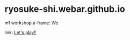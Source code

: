 # ryosuke-shi.webar.github.io
m1 workshop a-frame: We

link: 
[Let's play!!](https://ryosuke-shi.github.io/ryosuke-shi.webar.github.io/webar/ "Web AR")
